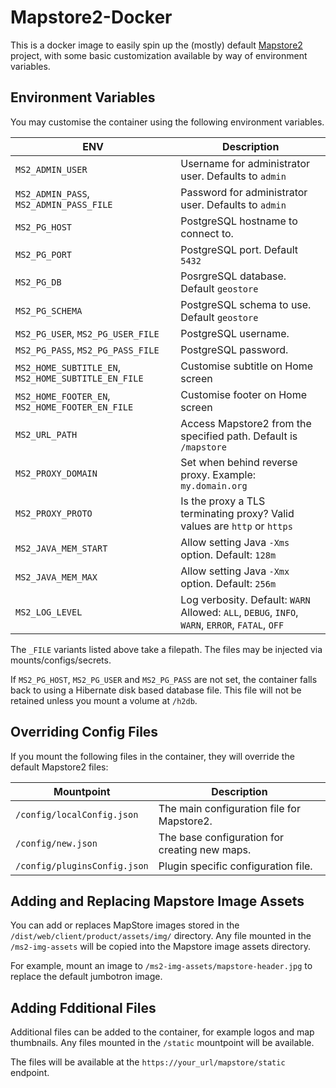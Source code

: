 # Mapstore2-Docker

This is a docker image to easily spin up the (mostly) default [Mapstore2](https://mapstore2.readthedocs.io/en/user_docs/) project, with some basic customization available by way of environment variables.

## Environment Variables

You may customise the container using the following environment variables.

| ENV | Description |
| --- | --- |
| `MS2_ADMIN_USER` | Username for administrator user. Defaults to `admin` |
| `MS2_ADMIN_PASS`, `MS2_ADMIN_PASS_FILE` | Password for administrator user. Defaults to `admin` |
| `MS2_PG_HOST` | PostgreSQL hostname to connect to. |
| `MS2_PG_PORT` | PostgreSQL port. Default `5432` |
| `MS2_PG_DB` | PosrgreSQL database. Default `geostore` |
| `MS2_PG_SCHEMA` | PostgreSQL schema to use. Default `geostore` |
| `MS2_PG_USER`, `MS2_PG_USER_FILE` | PostgreSQL username. |
| `MS2_PG_PASS`, `MS2_PG_PASS_FILE` | PostgreSQL password. |
| `MS2_HOME_SUBTITLE_EN`, `MS2_HOME_SUBTITLE_EN_FILE` | Customise subtitle on Home screen |
| `MS2_HOME_FOOTER_EN`, `MS2_HOME_FOOTER_EN_FILE` | Customise footer on Home screen |
| `MS2_URL_PATH` | Access Mapstore2 from the specified path. Default is `/mapstore` |
| `MS2_PROXY_DOMAIN` | Set when behind reverse proxy. Example: `my.domain.org` |
| `MS2_PROXY_PROTO` | Is the proxy a TLS terminating proxy? Valid values are `http` or `https` |
| `MS2_JAVA_MEM_START` | Allow setting Java `-Xms` option. Default: `128m` |
| `MS2_JAVA_MEM_MAX` | Allow setting Java `-Xmx` option. Default: `256m` |
| `MS2_LOG_LEVEL` | Log verbosity. Default: `WARN` Allowed: `ALL`, `DEBUG`, `INFO`, `WARN`, `ERROR`, `FATAL`, `OFF` |

The `_FILE` variants listed above take a filepath. The files may be injected via mounts/configs/secrets.

If `MS2_PG_HOST`, `MS2_PG_USER` and `MS2_PG_PASS` are not set, the container falls back to using a Hibernate disk based database file. This file will not be retained unless you mount a volume at `/h2db`.

## Overriding Config Files

If you mount the following files in the container, they will override the default Mapstore2 files:

| Mountpoint | Description |
| --- | --- |
| `/config/localConfig.json` | The main configuration file for Mapstore2.
| `/config/new.json` | The base configuration for creating new maps. |
| `/config/pluginsConfig.json` | Plugin specific configuration file. |

## Adding and Replacing Mapstore Image Assets

You can add or replaces MapStore images stored in the `/dist/web/client/product/assets/img/` directory. Any file mounted in the `/ms2-img-assets` will be copied into the Mapstore image assets directory.

For example, mount an image to `/ms2-img-assets/mapstore-header.jpg` to replace the default jumbotron image.

## Adding Fdditional Files

Additional files can be added to the container, for example logos and map thumbnails. Any files mounted in the `/static` mountpoint will be available.

The files will be available at the `https://your_url/mapstore/static` endpoint.
